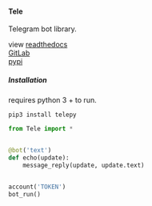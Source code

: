 #### Tele
Telegram bot library.  

view [readthedocs](https://tele.readthedocs.io)  
[GitLab](https://gitlab.com/2411eliko/tele)  
[pypi](https://pypi.org/project/telepy/)  
##### Installation

requires python 3 + to run.

`pip3 install telepy`

```python 
from Tele import *


@bot('text')
def echo(update):
    message_reply(update, update.text)


account('TOKEN')
bot_run()

```
